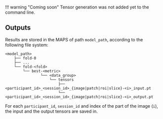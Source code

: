 !!! warning "Coming soon"
    Tensor generation was not added yet to the command line.


## Outputs

Results are stored in the MAPS of path `model_path`, according to
the following file system:
```
<model_path>
    ├── fold-0  
    ├── ...  
    └── fold-<fold>
        └── best-<metric>
                └── <data_group>
                    └── tensors
                        ├── <participant_id>_<session_id>_{image|patch|roi|slice}-<i>_input.pt
                        └── <participant_id>_<session_id>_{image|patch|roi|slice}-<i>_output.pt
```
For each `participant_id`, `session_id` and index of the part of the image (`i`),
the input and the output tensors are saved in.